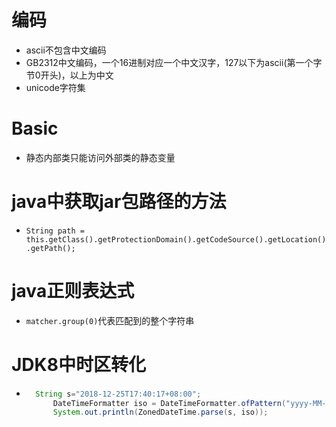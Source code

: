 # 编码
- ascii不包含中文编码
- GB2312中文编码，一个16进制对应一个中文汉字，127以下为ascii(第一个字节0开头)，以上为中文
- unicode字符集

# Basic
- 静态内部类只能访问外部类的静态变量

# java中获取jar包路径的方法
- `String path = this.getClass().getProtectionDomain().getCodeSource().getLocation().getPath();`

# java正则表达式
- `matcher.group(0)`代表匹配到的整个字符串

# JDK8中时区转化
- ``` java
    String s="2018-12-25T17:40:17+08:00";
		DateTimeFormatter iso = DateTimeFormatter.ofPattern("yyyy-MM-dd'T'HH:mm:ssz");
		System.out.println(ZonedDateTime.parse(s, iso));
  ```
